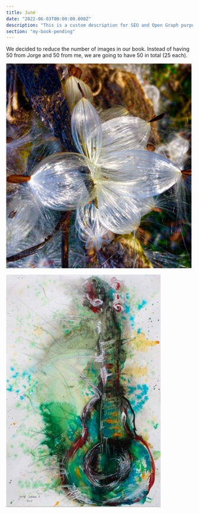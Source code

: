 ```yaml
---
title: June
date: "2022-06-03T00:00:00.000Z"
description: "This is a custom description for SEO and Open Graph purposes, rather than the default generated excerpt. Simply add a description field to the frontmatter."
section: "my-book-pending"
---
```


We decided to reduce the number of images in our book. Instead of having 50 from Jorge and 50 from me, we are going to have 50 in total (25 each).

![PostImg](../images/jun22-1.jpg)

![PostImg](../images/jun22-2.jpg)
